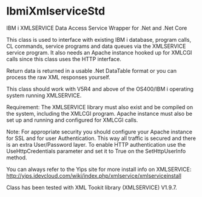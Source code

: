 # IbmiXmlserviceStd
IBM i XMLSERVICE Data Access Service Wrapper for .Net and .Net Core

This class is used to interface with existing IBM i database, program calls, CL commands, service programs and 
data queues via the XMLSERVICE service program. It also needs an Apache instance hooked up for XMLCGI calls
since this class uses the HTTP interface. 
 
Return data is returned in a usable .Net DataTable format or you can process the raw XML responses yourself.
 
This class should work with V5R4 and above of the OS400/IBM i operating system running XMLSERVICE.
 
Requirement: The XMLSERVICE library must also exist and be compiled on the system, including the XMLCGI program. 
Apache instance must also be set up and running and configured for XMLCGI calls.
 
Note: For appropriate security you should configure your Apache instance for SSL and for user Authentication. This
way all traffic is secured and there is an extra User/Password layer. To enable HTTP authentication use the 
UseHttpCredentials parameter and set it to True on the SetHttpUserInfo method.

You can always refer to the Yips site for more install info on XMLSERVICE: 
http://yips.idevcloud.com/wiki/index.php/xmlservice/xmlserviceinstall 

Class has been tested with XML Tookit library (XMLSERVICE) V1.9.7.
